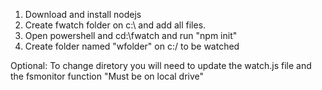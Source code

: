 1. Download and install nodejs
2. Create fwatch folder on c:\ and add all files.
3. Open powershell and cd:\fwatch and run "npm init"
4. Create folder named "wfolder" on c:/ to be watched

Optional:
To change diretory you will need to update the watch.js file and the fsmonitor function "Must be on local drive"
